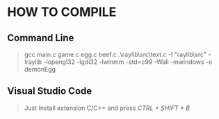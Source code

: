 # HOW TO COMPILE
## Command Line
> gcc main.c game.c egg.c beef.c .\raylib\src\text.c -I "raylib\src" -lraylib -lopengl32 -lgdi32 -lwinmm -std=c99 -Wall -mwindows -o demonEgg

## Visual Studio Code
> Just Install extension C/C++ and press *CTRL + SHIFT + B*
